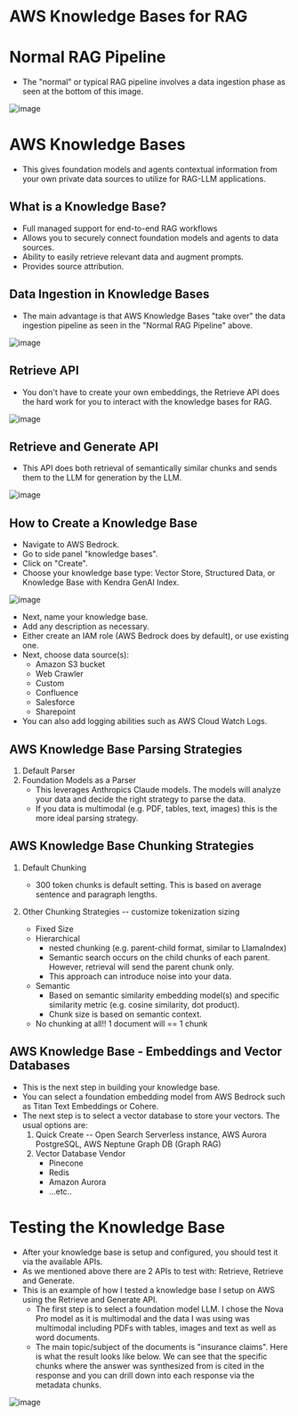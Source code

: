 # AWS Knowledge Bases for RAG


# Normal RAG Pipeline
* The "normal" or typical RAG pipeline involves a data ingestion phase as seen at the bottom of this image.

![image](https://github.com/user-attachments/assets/2123c128-90f8-419f-bf95-e1667c2ecdd2)



# AWS Knowledge Bases
* This gives foundation models and agents contextual information from your own private data sources to utilize for RAG-LLM applications.

## What is a Knowledge Base?
* Full managed support for end-to-end RAG workflows
* Allows you to securely connect foundation models and agents to data sources.
* Ability to easily retrieve relevant data and augment prompts.
* Provides source attribution.

## Data Ingestion in Knowledge Bases
* The main advantage is that AWS Knowledge Bases "take over" the data ingestion pipeline as seen in the "Normal RAG Pipeline" above.

![image](https://github.com/user-attachments/assets/f6a799d8-ab8c-40a4-97e4-7e6eea09cdce)


## Retrieve API
* You don't have to create your own embeddings, the Retrieve API does the hard work for you to interact with the knowledge bases for RAG.

 ![image](https://github.com/user-attachments/assets/74b2621d-bcdf-4b26-ae76-35852a997399)


## Retrieve and Generate API
* This API does both retrieval of semantically similar chunks and sends them to the LLM for generation by the LLM.

![image](https://github.com/user-attachments/assets/6f26b1d9-8eb2-4023-b5ce-b7fc5d6e34bd)


## How to Create a Knowledge Base
* Navigate to AWS Bedrock.
* Go to side panel "knowledge bases".
* Click on "Create".
* Choose your knowledge base type: Vector Store, Structured Data, or Knowledge Base with Kendra GenAI Index.

![image](https://github.com/user-attachments/assets/f5939697-3700-4d5f-97cf-360c0bc00543)

* Next, name your knowledge base.
* Add any description as necessary.
* Either create an IAM role (AWS Bedrock does by default), or use existing one.
* Next, choose data source(s):
  * Amazon S3 bucket
  * Web Crawler
  * Custom
  * Confluence
  * Salesforce
  * Sharepoint
* You can also add logging abilities such as AWS Cloud Watch Logs.


## AWS Knowledge Base Parsing Strategies
1. Default Parser
2. Foundation Models as a Parser
   * This leverages Anthropics Claude models. The models will analyze your data and decide the right strategy to parse the data.
   * If you data is multimodal (e.g. PDF, tables, text, images) this is the more ideal parsing strategy.

## AWS Knowledge Base Chunking Strategies
1. Default Chunking
   * 300 token chunks is default setting. This is based on average sentence and paragraph lengths.

2. Other Chunking Strategies -- customize tokenization sizing
   * Fixed Size
   * Hierarchical
     * nested chunking (e.g. parent-child format, similar to LlamaIndex)
     * Semantic search occurs on the child chunks of each parent. However, retrieval will send the parent chunk only.
     * This approach can introduce noise into your data. 
   * Semantic
     * Based on semantic similarity embedding model(s) and specific similarity metric (e.g. cosine similarity, dot product).
     * Chunk size is based on semantic context. 
   * No chunking at all!! 1 document will == 1 chunk
  
## AWS Knowledge Base - Embeddings and Vector Databases
* This is the next step in building your knowledge base.
* You can select a foundation embedding model from AWS Bedrock such as Titan Text Embeddings or Cohere.
* The next step is to select a vector database to store your vectors. The usual options are:
  1. Quick Create -- Open Search Serverless instance, AWS Aurora PostgreSQL, AWS Neptune Graph DB (Graph RAG)
  2. Vector Database Vendor
     * Pinecone
     * Redis
     * Amazon Aurora
     * ...etc..

# Testing the Knowledge Base
* After your knowledge base is setup and configured, you should test it via the available APIs.
* As we mentioned above there are 2 APIs to test with: Retrieve, Retrieve and Generate.
* This is an example of how I tested a knowledge base I setup on AWS using the Retrieve and Generate API.
  * The first step is to select a foundation model LLM. I chose the Nova Pro model as it is multimodal and the data I was using was multimodal including PDFs with tables, images and text as well as word documents.
  * The main topic/subject of the documents is "insurance claims". Here is what the result looks like below. We can see that the specific chunks where the answer was synthesized from is cited in the response and you can drill down into each response via the metadata chunks. 

 ![image](https://github.com/user-attachments/assets/bea3d998-e148-4d89-803f-5a00a989d763)
